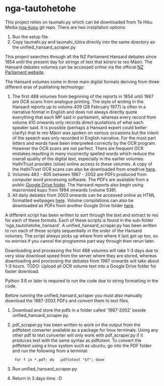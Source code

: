 # nga-tautohetohe

This project relies on taumahi.py which can be downloaded from Te Hiku Media [nga-kupu](https://github.com/TeHikuMedia/nga-kupu) git repo.
There are two installation options:
1. Run the setup file
2. Copy taumahi.py and taumahi_tūtira directly into the same directory as the unified_hansard_scraper.py

This project searches through all the NZ Parliament Hansard debates since 1854 until the present day for strings of text that kōrero te reo Māori.
The Hansard debates volumes can be accessed online via the official [NZ Parliament website](https://www.parliament.nz/en/pb/hansard-debates/historical-hansard/).

The Hansard volumes come in three main digital formats deriving from three different eras of publishing technology:
1. The first 488 volumes from beginning of the reports in 1854 until 1987 are OCR scans from analogue printing.
The style of writing in the Hansard reports up to volume 409 (28 February 1977) is often in a narrative format in English and does not always directly quote everything that each MP said in parliament, whereas every record from volume 410 onwards only records direct quotations of what each speaker said. It is possible (perhaps a Hansard expert could better clarify) that te reo Māori was spoken on various occasions but the intent of the speech was only recorded in English narrative.
For the most part letters and words have been interpreted correctly by the OCR program.
However the OCR scans are not perfect.
There are frequent OCR mistakes resulting in many incorrectly spelled words which reduce the overall quality of the digital text, especially in the earlier volumes. HathiTrust provides (slow) online access to these volumes. A copy of the HathiTrust OCR scans can also be downloaded from onedrive [here](https://1drv.ms/f/s!AutNgpEydmJiig1laQ2-SSoCDlyG).
2. Volumes 483 - 605 between 1987 - 2002 are PDFs produced from computer word processing software.
The PDFs are available from a public [Google Drive folder](https://drive.google.com/drive/folders/0B1Iwfzv-Mt3CRGZkMWNf).
The Hansard reports also begin using macronised kupu from 1994 onwards (volume 539).
3. All daily debates from 2003 onwards can be accessed online as HTML formatted webpages [here](https://www.parliament.nz/en/pb/hansard-debates/rhr/). Volume compilations can also be downloaded as PDFs from another Google Drive folder [here](https://drive.google.com/drive/folders/0B1Iwfzv-Mt3CWWN5ZVEyQVYyNWM).

A different script has been written to sort through the text and extract te reo for each of these formats.
Each of these scripts is found in the sub-folder 'nga_tautohetohe_hansard'.
A unified_hansard_scraper.py has been written to run each of these scripts sequentially in the order of the Hansard volumes.
The script always picks up where from where it last got up too, so no worries if you cancel the programme part way through then rerun later.

Downloading and processing the first 488 volumes will take 1-3 days due to very slow download speed from the server where they are stored, whereas downloading and processing the debates from 1987 onwards will take about 1-3 hours.
TODO: Upload all OCR volume text into a Google Drive folder for faster download. 

Python 3.6 or later is required to run the code due to string formatting in the code.

Before running the unified_hansard_scraper you must also manually download the 1987-2002 PDFs and convert them to text files.
1. Download and store the pdfs in a folder called '1987-2002' beside unified_hansard_scraper.py.
2. pdf_scraper.py has been written to work on the output from the pdftotext converter available as a package for linux terminals.
Using any other pdf to text converter will only work with pdf_scraper.py
if it produces text with the same syntax as pdftotext.
To convert the pdftotext using a linux system such as ubuntu, go into the PDF folder and run the following from a terminal:

        for f in *.pdf; do   pdftotext "$f"; done
3. Run unified_hansard_scraper.py
4. Return in 3 days time. :D
